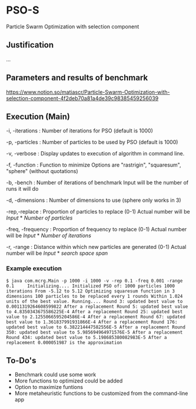# PSO-S
Particle Swarm Optimization with selection component

## Justification
...

## Parameters and results of benchmark
https://www.notion.so/matiascr/Particle-Swarm-Optimization-with-selection-component-4f2deb70a81a4de39c98385459256039

## Execution (Main)

-i, -iterations		:		Number of iterations for PSO (default is 1000)

-p, -particles		:		Number of particles to be used by PSO (default is 1000)

-v, -verbose		:		Display updates to execution of algorithm in command line.

-f, -function		:		Function to minimize
						Options are "rastrigin", "squaresum", "sphere" (without quotations)
						
-b, -bench		:		Number of iterations of benchmark
						Input will be the number of runs it will do

-d, -dimensions	:		Number of dimensions to use (sphere only works in 3)

-rep,-replace		:		Proportion of particles to replace (0-1)
						Actual number will be *Input* * *Number of particles*

-freq, -frequency	: 		Proportion of frequency to replace (0-1)
						Actual number will be *Input* * *Number of iterations*
						
-r, -range			:		Distance within which new particles are generated (0-1)
						Actual number will be *Input* * *search space span*
						
### Example execution
`$ java com.mcrg.Main -p 1000 -i 1000 -v -rep 0.1 -freq 0.001 -range 0.1    
Initializing....
Initialized PSO of:
1000 particles
1000 iterations
From -5.12 to 5.12
Optimizing squaresum function in 3 dimensions
100 particles to be replaced every 1 rounds
Within 1.024 units of the best value.
Running....
Round 3: updated best value to 0.0011319264608599822
After a replacement
Round 5: updated best value to 4.8350343675586225E-4
After a replacement
Round 25: updated best value to 2.1255066595204586E-4
After a replacement
Round 67: updated best value to 1.361837991931866E-4
After a replacement
Round 176: updated best value to 6.382214447582556E-5
After a replacement
Round 350: updated best value to 5.985694964971576E-5
After a replacement
Round 434: updated best value to 5.198685380082983E-5
After a replacement
0.000051987 is the approximation`
            
## To-Do's

- Benchmark could use some work
- More functions to optimized could be added
- Option to maximize funtions
- More metaheuristic functions to be customized from the command-line app
